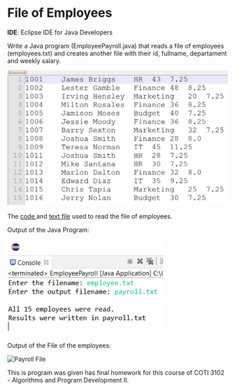 <h1> File of Employees </h1>

<b>IDE</b>: Eclipse IDE for Java Developers   

Write a Java program (EmployeePayroll.java) that reads a file of employees (employees.txt) and creates another file with their id, 
fullname, departament and weekly salary. 

![alt text](https://github.com/cristian9217/cristian9217/blob/119c67e4636f5cb03e7e17032336e0ccf361e086/courses/coti3102/employeeFile.PNG)

The 
<a href= "https://raw.githubusercontent.com/cristian9217/cristian9217/default/courses/coti3102/java/EmployeePayroll.java">code </a>
and 
<a href= "https://raw.githubusercontent.com/cristian9217/cristian9217/default/courses/coti3102/employee.txt">text file</a> 
used to read the file of employees. 

Output of the Java Program: 

![Payroll Output](https://github.com/cristian9217/cristian9217/blob/9f6e8d2a9c51b78f2a9b8fa68f827c01ac3205ae/courses/coti3102/payrollOutput.PNG)

Output of the File of the employees: 

![Payroll File]("payrollFile.PNG") 

This is program was given has final homework for this course of COTI 3102 - Algorithms and Program Development II.

